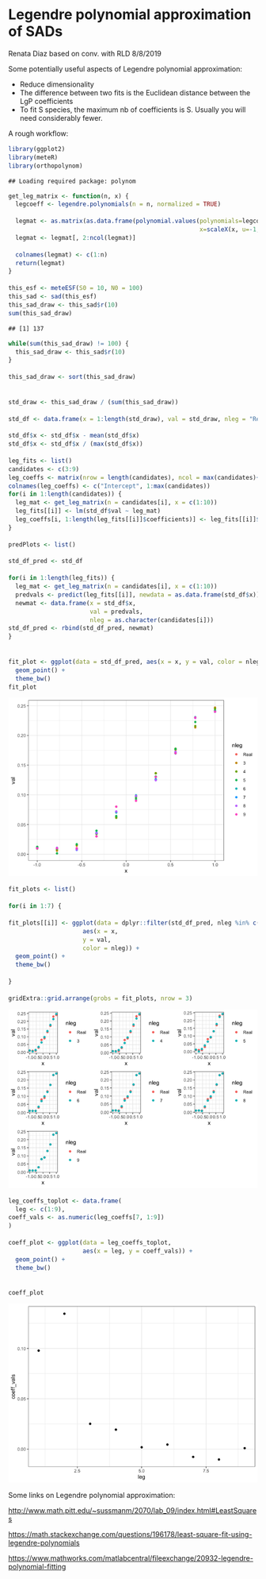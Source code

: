 Legendre polynomial approximation of SADs
================
Renata Diaz based on conv. with RLD
8/8/2019

Some potentially useful aspects of Legendre polynomial approximation:

-   Reduce dimensionality
-   The difference between two fits is the Euclidean distance between the LgP coefficients
-   To fit S species, the maximum nb of coefficients is S. Usually you will need considerably fewer.

A rough workflow:

``` r
library(ggplot2)
library(meteR)
library(orthopolynom)
```

    ## Loading required package: polynom

``` r
get_leg_matrix <- function(n, x) {
  legcoeff <- legendre.polynomials(n = n, normalized = TRUE)
  
  legmat <- as.matrix(as.data.frame(polynomial.values(polynomials=legcoeff,
                                                      x=scaleX(x, u=-1, v=1))))
  legmat <- legmat[, 2:ncol(legmat)]
  
  colnames(legmat) <- c(1:n)
  return(legmat)
}

this_esf <- meteESF(S0 = 10, N0 = 100)
this_sad <- sad(this_esf)
this_sad_draw <- this_sad$r(10)
sum(this_sad_draw)
```

    ## [1] 137

``` r
while(sum(this_sad_draw) != 100) {
  this_sad_draw <- this_sad$r(10)
}

this_sad_draw <- sort(this_sad_draw)


std_draw <- this_sad_draw / (sum(this_sad_draw))

std_df <- data.frame(x = 1:length(std_draw), val = std_draw, nleg = "Real")

std_df$x <- std_df$x - mean(std_df$x)
std_df$x <- std_df$x / (max(std_df$x))

leg_fits <- list()
candidates <- c(3:9)
leg_coeffs <- matrix(nrow = length(candidates), ncol = max(candidates)+ 1)
colnames(leg_coeffs) <- c("Intercept", 1:max(candidates))
for(i in 1:length(candidates)) {
  leg_mat <- get_leg_matrix(n = candidates[i], x = c(1:10))
  leg_fits[[i]] <- lm(std_df$val ~ leg_mat)
  leg_coeffs[i, 1:length(leg_fits[[i]]$coefficients)] <- leg_fits[[i]]$coefficients
}

predPlots <- list()

std_df_pred <- std_df

for(i in 1:length(leg_fits)) {
  leg_mat <- get_leg_matrix(n = candidates[i], x = c(1:10))
  predvals <- predict(leg_fits[[i]], newdata = as.data.frame(std_df$x))
  newmat <- data.frame(x = std_df$x,
                       val = predvals,
                       nleg = as.character(candidates[i]))
std_df_pred <- rbind(std_df_pred, newmat)
}


fit_plot <- ggplot(data = std_df_pred, aes(x = x, y = val, color = nleg)) +
  geom_point() +
  theme_bw()
fit_plot
```

![](legendre_files/figure-markdown_github/legendre%20raw-1.png)

``` r
fit_plots <- list() 

for(i in 1:7) {
  
fit_plots[[i]] <- ggplot(data = dplyr::filter(std_df_pred, nleg %in% c("Real", as.character(unique(std_df_pred$nleg)[i + 1]))), 
                     aes(x = x,
                     y = val,
                     color = nleg)) +
  geom_point() +
  theme_bw()

}

gridExtra::grid.arrange(grobs = fit_plots, nrow = 3)
```

![](legendre_files/figure-markdown_github/legendre%20raw-2.png)

``` r
leg_coeffs_toplot <- data.frame(
  leg <- c(1:9),
coeff_vals <- as.numeric(leg_coeffs[7, 1:9])
)

coeff_plot <- ggplot(data = leg_coeffs_toplot,
                     aes(x = leg, y = coeff_vals)) +
  geom_point() +
  theme_bw()


coeff_plot
```

![](legendre_files/figure-markdown_github/legendre%20raw-3.png)

Some links on Legendre polynomial approximation:

<http://www.math.pitt.edu/~sussmanm/2070/lab_09/index.html#LeastSquares>

<https://math.stackexchange.com/questions/196178/least-square-fit-using-legendre-polynomials>

<https://www.mathworks.com/matlabcentral/fileexchange/20932-legendre-polynomial-fitting>

